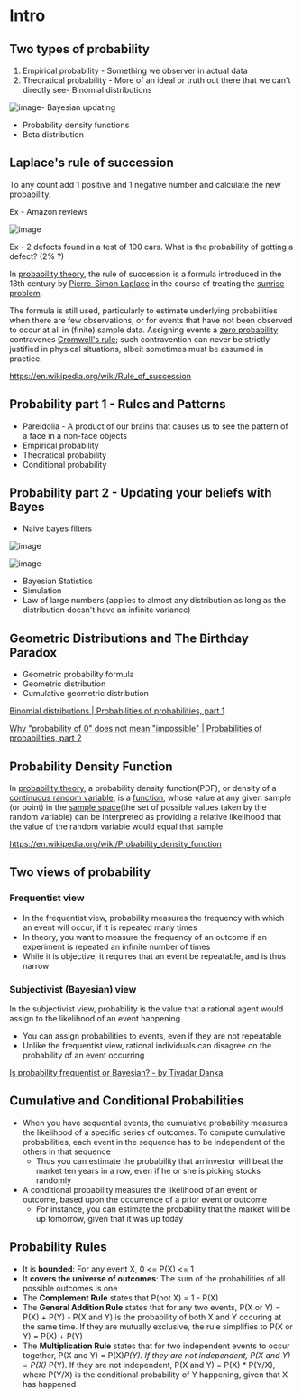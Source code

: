 # Intro

## Two types of probability

1. Empirical probability - Something we observer in actual data
2. Theoratical probability - More of an ideal or truth out there that we can't directly see- Binomial distributions

![image](../../media/probability-Intro-image1.jpg)- Bayesian updating

- Probability density functions
- Beta distribution

## Laplace's rule of succession

To any count add 1 positive and 1 negative number and calculate the new probability.

Ex - Amazon reviews

![image](../../media/probability-Intro-image2.jpg)

Ex - 2 defects found in a test of 100 cars. What is the probability of getting a defect? (2% ?)

In [probability theory](https://en.wikipedia.org/wiki/Probability_theory), the rule of succession is a formula introduced in the 18th century by [Pierre-Simon Laplace](https://en.wikipedia.org/wiki/Pierre-Simon_Laplace) in the course of treating the [sunrise problem](https://en.wikipedia.org/wiki/Sunrise_problem).

The formula is still used, particularly to estimate underlying probabilities when there are few observations, or for events that have not been observed to occur at all in (finite) sample data. Assigning events a [zero probability](https://en.wikipedia.org/wiki/Zero_probability) contravenes [Cromwell's rule](https://en.wikipedia.org/wiki/Cromwell%27s_rule); such contravention can never be strictly justified in physical situations, albeit sometimes must be assumed in practice.

https://en.wikipedia.org/wiki/Rule_of_succession

## Probability part 1 - Rules and Patterns

- Pareidolia - A product of our brains that causes us to see the pattern of a face in a non-face objects
- Empirical probability
- Theoratical probability
- Conditional probability

## Probability part 2 - Updating your beliefs with Bayes

- Naive bayes filters

![image](../../media/probability-Intro-image3.jpg)

![image](../../media/Intro-prob-image4.jpg)

- Bayesian Statistics
- Simulation
- Law of large numbers (applies to almost any distribution as long as the distribution doesn't have an infinite variance)

## Geometric Distributions and The Birthday Paradox

- Geometric probability formula
- Geometric distribution
- Cumulative geometric distribution

[Binomial distributions | Probabilities of probabilities, part 1](https://www.youtube.com/watch?v=8idr1WZ1A7Q)

[Why "probability of 0" does not mean "impossible" | Probabilities of probabilities, part 2](https://www.youtube.com/watch?v=ZA4JkHKZM50)

## Probability Density Function

In [probability theory](https://en.wikipedia.org/wiki/Probability_theory), a probability density function(PDF), or density of a [continuous random variable](https://en.wikipedia.org/wiki/Continuous_random_variable), is a [function](https://en.wikipedia.org/wiki/Function_(mathematics)), whose value at any given sample (or point) in the [sample space](https://en.wikipedia.org/wiki/Sample_space)(the set of possible values taken by the random variable) can be interpreted as providing a relative likelihood that the value of the random variable would equal that sample.

https://en.wikipedia.org/wiki/Probability_density_function

## Two views of probability

### Frequentist view

- In the frequentist view, probability measures the frequency with which an event will occur, if it is repeated many times
- In theory, you want to measure the frequency of an outcome if an experiment is repeated an infinite number of times
- While it is objective, it requires that an event be repeatable, and is thus narrow

### Subjectivist (Bayesian) view

In the subjectivist view, probability is the value that a rational agent would assign to the likelihood of an event happening

- You can assign probabilities to events, even if they are not repeatable
- Unlike the frequentist view, rational individuals can disagree on the probability of an event occurring

[Is probability frequentist or Bayesian? - by Tivadar Danka](https://thepalindrome.org/p/is-probability-frequentist-or-bayesian)

## Cumulative and Conditional Probabilities

- When you have sequential events, the cumulative probability measures the likelihood of a specific series of outcomes. To compute cumulative probabilities, each event in the sequence has to be independent of the others in that sequence
  - Thus you can estimate the probability that an investor will beat the market ten years in a row, even if he or she is picking stocks randomly
- A conditional probability measures the likelihood of an event or outcome, based upon the occurrence of a prior event or outcome
  - For instance, you can estimate the probability that the market will be up tomorrow, given that it was up today

## Probability Rules

- It is **bounded**: For any event X, 0 <= P(X) <= 1
- It **covers the universe of outcomes**: The sum of the probabilities of all possible outcomes is one
- The **Complement Rule** states that P(not X) = 1 - P(X)
- The **General Addition Rule** states that for any two events, P(X or Y) = P(X) + P(Y) - P(X and Y) is the probability of both X and Y occuring at the same time. If they are mutually exclusive, the rule simplifies to P(X or Y) = P(X) + P(Y)
- The **Multiplication Rule** states that for two independent events to occur together, P(X and Y) = P(X)*P(Y). If they are not independent, P(X and Y) = P(X)* P(Y). If they are not independent, P(X and Y) = P(X) * P(Y/X), where P(Y/X) is the conditional probability of Y happening, given that X has happened
